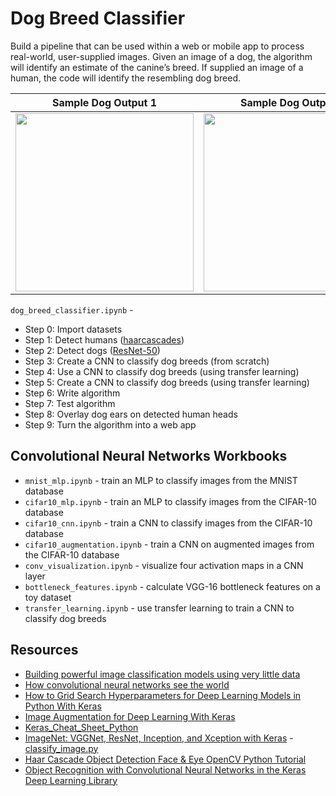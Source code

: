 # Dog Breed Classifier

Build a pipeline that can be used within a web or mobile app to process real-world, user-supplied images. Given an image of a dog, the algorithm will identify an estimate of the canine’s breed. If supplied an image of a human, the code will identify the resembling dog breed.  

Sample Dog Output 1        |Sample Dog Output 2        |Sample Human Output                    
:-------------------------:|:-------------------------:|:-------------------------:
<img src="https://github.com/LuLi0077/AI/blob/master/Dog_Breed_Classifier/images/sample_dog_output.png" width="285" height="285">  |  <img src="https://github.com/LuLi0077/AI/blob/master/Dog_Breed_Classifier/images/sample_dog_output2.png" width="285" height="285">  |  <img src="https://github.com/LuLi0077/AI/blob/master/Dog_Breed_Classifier/images/sample_human_output.png" width="285" height="285">  


`dog_breed_classifier.ipynb` - 

* Step 0: Import datasets
* Step 1: Detect humans ([haarcascades](https://github.com/opencv/opencv/tree/master/data/haarcascades))
* Step 2: Detect dogs ([ResNet-50](http://ethereon.github.io/netscope/#/gist/db945b393d40bfa26006))
* Step 3: Create a CNN to classify dog breeds (from scratch)
* Step 4: Use a CNN to classify dog breeds (using transfer learning)
* Step 5: Create a CNN to classify dog breeds (using transfer learning)
* Step 6: Write algorithm
* Step 7: Test algorithm
* Step 8: Overlay dog ears on detected human heads
* Step 9: Turn the algorithm into a web app


## Convolutional Neural Networks Workbooks

* `mnist_mlp.ipynb` - train an MLP to classify images from the MNIST database
* `cifar10_mlp.ipynb` - train an MLP to classify images from the CIFAR-10 database
* `cifar10_cnn.ipynb` - train a CNN to classify images from the CIFAR-10 database
* `cifar10_augmentation.ipynb` - train a CNN on augmented images from the CIFAR-10 database
* `conv_visualization.ipynb` - visualize four activation maps in a CNN layer
* `bottleneck_features.ipynb` - calculate VGG-16 bottleneck features on a toy dataset
* `transfer_learning.ipynb` - use transfer learning to train a CNN to classify dog breeds


## Resources

* [Building powerful image classification models using very little data](https://blog.keras.io/building-powerful-image-classification-models-using-very-little-data.html)
* [How convolutional neural networks see the world](https://blog.keras.io/how-convolutional-neural-networks-see-the-world.html)
* [How to Grid Search Hyperparameters for Deep Learning Models in Python With Keras](http://machinelearningmastery.com/grid-search-hyperparameters-deep-learning-models-python-keras/)
* [Image Augmentation for Deep Learning With Keras](http://machinelearningmastery.com/image-augmentation-deep-learning-keras/)
* [Keras_Cheat_Sheet_Python](https://s3.amazonaws.com/assets.datacamp.com/blog_assets/Keras_Cheat_Sheet_Python.pdf)
* [ImageNet: VGGNet, ResNet, Inception, and Xception with Keras](http://www.pyimagesearch.com/2017/03/20/imagenet-vggnet-resnet-inception-xception-keras/) - [classify_image.py](https://github.com/LuLi0077/Code_Snippets/blob/master/Python/classify_image.py)
* [Haar Cascade Object Detection Face & Eye OpenCV Python Tutorial](https://pythonprogramming.net/haar-cascade-face-eye-detection-python-opencv-tutorial/)
* [Object Recognition with Convolutional Neural Networks in the Keras Deep Learning Library](http://machinelearningmastery.com/object-recognition-convolutional-neural-networks-keras-deep-learning-library/)
